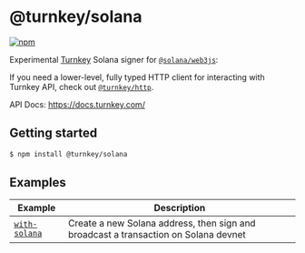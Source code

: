 # @turnkey/solana

[![npm](https://img.shields.io/npm/v/@turnkey/solana?color=%234C48FF)](https://www.npmjs.com/package/@turnkey/solana)

Experimental [Turnkey](https://turnkey.com) Solana signer for [`@solana/web3js`](https://solana-labs.github.io/solana-web3.js/):

If you need a lower-level, fully typed HTTP client for interacting with Turnkey API, check out [`@turnkey/http`](https://www.npmjs.com/package/@turnkey/http).

API Docs: https://docs.turnkey.com/

## Getting started

```bash
$ npm install @turnkey/solana
```

## Examples

| Example                                      | Description                                                                         |
| -------------------------------------------- | ----------------------------------------------------------------------------------- |
| [`with-solana`](../../examples/with-solana/) | Create a new Solana address, then sign and broadcast a transaction on Solana devnet |
